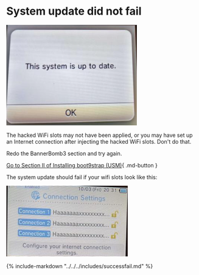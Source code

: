 # System update did not fail

![Image](/images/usm/uptodate.png)

The hacked WiFi slots may not have been applied, or you may have set up an Internet connection after injecting the hacked WiFi slots. Don't do that.

Redo the BannerBomb3 section and try again.

[Go to Section II of Installing boot9strap (USM)](https://3ds.hacks.guide/installing-boot9strap-(usm).html#section-ii---bannerbomb3){ .md-button }

The system update should fail if your wifi slots look like this:

![Image](/images/usm/haxx.png)

{% include-markdown "../../../includes/successfail.md" %}